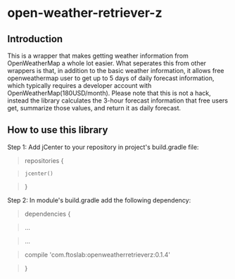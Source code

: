 # open-weather-retriever-z
## Introduction
This is a wrapper that makes getting weather information from OpenWeatherMap a whole lot easier. What seperates this from other wrappers is that, in addition to the basic weather information, it allows free openweathermap user to get up to 5 days of daily forecast information, which typically requires a developer account with OpenWeatherMap(180USD/month). Please note that this is not a hack, instead the library calculates the 3-hour forecast information that free users get, summarize those values, and return it as daily forecast.
## How to use this library
Step 1: Add jCenter to your repository in project's build.gradle file: 
> repositories {

>     jcenter()

> }

Step 2: In module's build.gradle add the following dependency:

>dependencies {

>    ...

>    ...

>    compile 'com.ftoslab:openweatherretrieverz:0.1.4'

>}



